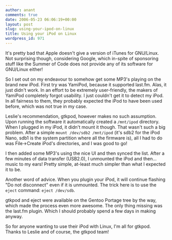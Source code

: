 ```yaml
---
author: anant
comments: true
date: 2006-05-23 06:06:19+00:00
layout: post
slug: using-your-ipod-on-linux
title: Using your iPod on Linux
wordpress_id: 971
---
```


It's pretty bad that Apple doesn't give a version of iTunes for GNU/Linux.
Not surprising though, considering Google, which in-spite of sponsoring
stuff like the Summer of Code does not provide any of its software for
GNU/Linux either!

So I set out on my endeavour to somehow get some MP3's playing on the brand
new iPod. First try was YamiPod, because it supported last.fm. Alas, it just
didn't work. In an effort to be extremely user-friendly, the makers of
YamiPod completely forgot usability. I just couldn't get it to detect my
iPod. In all fairness to them, they probably expected the iPod to have been
used before, which was not true in my case.

Leslie's recommendation, gtkpod, however makes no such assumption. Upon
running the software it automatically created a `/mnt/ipod` directory. When I
plugged in my iPod, it didn't mount it though. That wasn't such a big
problem. After a simple `mount /dev/sdb2 /mnt/ipod` (it's sdb2 for the iPod
Nano, sdb1 is the system partition where all the firmware is), all I had to
do was File->Create iPod's directories, and I was good to go!

I then added some MP3's using the nice UI and then synced the list. After a
few minutes of data transfer (USB2.0), I unmounted the iPod and then… music
to my ears! Pretty simple, at-least much simpler than what I expected it to
be.

Another word of advice. When you plugin your iPod, it will continue flashing
"Do not disconnect" even if it is unmounted. The trick here is to use the
`eject` command: `eject /dev/sdb`.

gtkpod and eject were available on the Gentoo Portage tree by the way, which
made the process even more awesome. The only thing missing was the last.fm
plugin. Which I should probably spend a few days in making anyway.

So for anyone wanting to use their iPod with Linux, I'm all for gtkpod.
Thanks to Leslie and of course, the gtkpod team!
